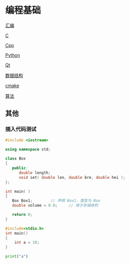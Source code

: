 # 编程基础


[汇编](01数学与编程/汇编.md)

[C](01数学与编程/C.md)

[Cpp](01数学与编程/Cpp.md)

[Python](01数学与编程/Python.md)

[Qt](01数学与编程/Qt.md)

[数据结构](01数学与编程/数据结构.md)

[cmake](01数学与编程/cmake.md)

[算法](01数学与编程/算法.md)






## 其他

### 插入代码测试


```cpp
#include <iostream>

using namespace std;
 
class Box
{
   public:
      double length;   
      void set( double len, double bre, double hei );
};

int main( )
{
   Box Box1;        // 声明 Box1，类型为 Box
   double volume = 0.0;     // 用于存储体积

   return 0;
}
```

```c
#include<stdio.h>
int main()
{
    int a = 10;
}

```



```python
print("a")

```






